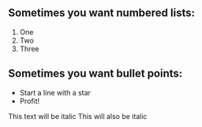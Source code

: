## Sometimes you want numbered lists:
1. One
2. Two
3. Three 

## Sometimes you want bullet points:

* Start a line with a star
* Profit!

This text will be italic
This will also be italic
